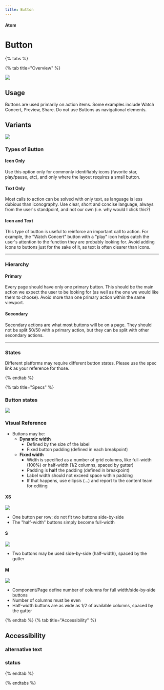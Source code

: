 ```yaml
---
title: Button
---
```


#### Atom

# Button

{% tabs %}

{% tab title="Overview" %}

![](/images/atoms/buttons/cover.png)

## Usage

Buttons are used primarily on action items. Some examples include Watch Concert, Preview, Share. Do not use Buttons as navigational elements.

## Variants

![](/images/atoms/buttons/variants.png)

### Types of Button

#### Icon Only

Use this option only for commonly identifiably icons (favorite star, play/pause, etc), and only where the layout requires a small button.

#### Text Only

Most calls to action can be solved with only text, as language is less dubious than iconography. Use clear, short and concise language, always from the user's standpoint, and not our own (i.e. why would I click this?)

#### Icon and Text

This type of button is useful to reinforce an important call to action. For example, the "Watch Concert" button with a "play" icon helps catch the user's attention to the function they are probably looking for. Avoid adding icons to buttons just for the sake of it, as text is often clearer than icons.

---

### Hierarchy

#### Primary

Every page should have only one primary button. This should be the main action we expect the user to be looking for (as well as the one we would like them to choose). Avoid more than one primary action within the same viewport.

#### Secondary

Secondary actions are what most buttons will be on a page. They should not be split 50/50 with a primary action, but they can be split with other secondary actions.

---

### States

Different platforms may require different button states. Please use the spec link as your reference for those.

{% endtab %}

{% tab title="Specs" %}

### Button states

![](/images/atoms/buttons/states.png)

### Visual Reference

* Buttons may be:
  * **Dynamic width**
    * Defined by the size of the label
    * Fixed button padding (defined in each breakpoint)
  * **Fixed width**
    * Width is specified as a number of grid columns, like full-width (100%) or half-width (1/2 columns, spaced by gutter)
    * Padding is **half** the padding (defined in breakpoint)
    * Label width should not exceed space within padding
    * If that happens, use ellipsis (…) and report to the content team for editing

#### XS

[![](/images/atoms/buttons/xs.png)](https://zpl.io/bJOXMM3)

* One button per row; do not fit two buttons side-by-side
* The "half-width" buttons simply become full-width

#### S

[![](/images/atoms/buttons/s.png)](https://zpl.io/be1l69Y)

* Two buttons may be used side-by-side (half-width), spaced by the gutter

#### M

[![](/images/atoms/buttons/m.png)](https://zpl.io/VkYgQ4G)

* Component/Page define number of columns for full width/side-by-side buttons
* Number of columns must be even
* Half-width buttons are as wide as 1/2 of available columns, spaced by the gutter

{% endtab %}
{% tab title="Accessibility" %}

## Accessibility

### alternative text

### status

{% endtab %}

{% endtabs %}